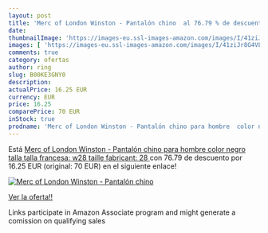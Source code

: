 ```yaml
---
layout: post
title: 'Merc of London Winston - Pantalón chino  al 76.79 % de descuento'
date: 
thumbnailImage: 'https://images-eu.ssl-images-amazon.com/images/I/41ziJr8G4VL._SL200_.jpg'
images: [ 'https://images-eu.ssl-images-amazon.com/images/I/41ziJr8G4VL._SL200_.jpg' ]
comments: true
category: ofertas
author: ring
slug: B00KE3GNY0
description:
actualPrice: 16.25 EUR
currency: EUR
price: 16.25
comparePrice: 70 EUR
inStock: true
prodname: 'Merc of London Winston - Pantalón chino para hombre  color negro  talla talla francesa: w28  taille fabricant: 28 '
---
```


Está [Merc of London Winston - Pantalón chino para hombre  color negro  talla talla francesa: w28  taille fabricant: 28 ](https://www.amazon.es/dp/B00KE3GNY0/?tag=tolees-21) con 76.79 de descuento por 16.25 EUR (original: 70 EUR) en el siguiente enlace!

[![Merc of London Winston - Pantalón chino ](https://images-eu.ssl-images-amazon.com/images/I/41ziJr8G4VL._SL200_.jpg)](https://www.amazon.es/dp/B00KE3GNY0/?tag=tolees-21)

[Ver la oferta!!](https://www.amazon.es/dp/B00KE3GNY0/?tag=tolees-21)

Links participate in Amazon Associate program and might generate a comission on qualifying sales


